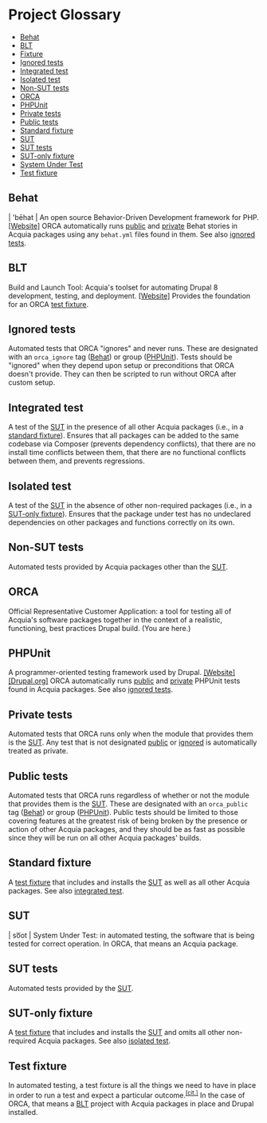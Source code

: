 # Project Glossary

- [Behat](#behat)
- [BLT](#blt)
- [Fixture](#test-fixture)
- [Ignored tests](#ignored-tests)
- [Integrated test](#integrated-test)
- [Isolated test](#isolated-test)
- [Non-SUT tests](#non-sut-tests)
- [ORCA](#orca)
- [PHPUnit](#phpunit)
- [Private tests](#private-tests)
- [Public tests](#public-tests)
- [Standard fixture](#standard-fixture)
- [SUT](#sut)
- [SUT tests](#sut-tests)
- [SUT-only fixture](#sut-only-fixture)
- [System Under Test](#sut)
- [Test fixture](#test-fixture)

## Behat

| 'bēhat | An open source Behavior-Driven Development framework for PHP. [[Website]](http://behat.org/) ORCA automatically runs [public](#public-tests) and [private](#private-tests) Behat stories in Acquia packages using any `behat.yml` files found in them. See also [ignored tests](#ignored-tests).

## BLT

Build and Launch Tool: Acquia's toolset for automating Drupal 8 development, testing, and deployment. [[Website]](https://github.com/acquia/blt) Provides the foundation for an ORCA [test fixture](#test-fixture).

## Ignored tests

Automated tests that ORCA "ignores" and never runs. These are designated with an `orca_ignore` tag ([Behat](#behat)) or group ([PHPUnit](#phpunit)). Tests should be "ignored" when they depend upon setup or preconditions that ORCA doesn't provide. They can then be scripted to run without ORCA after custom setup.

## Integrated test

A test of the [SUT](#sut) in the presence of all other Acquia packages (i.e., in a [standard fixture](#standard-fixture)). Ensures that all packages can be added to the same codebase via Composer (prevents dependency conflicts), that there are no install time conflicts between them, that there are no functional conflicts between them, and prevents regressions.

## Isolated test

A test of the [SUT](#sut) in the absence of other non-required packages (i.e., in a [SUT-only fixture](#sut-only-fixture)). Ensures that the package under test has no undeclared dependencies on other packages and functions correctly on its own.

## Non-SUT tests

Automated tests provided by Acquia packages other than the [SUT](#sut).

## ORCA

Official Representative Customer Application: a tool for testing all of Acquia's software packages together in the context of a realistic, functioning, best practices Drupal build. (You are here.)

## PHPUnit

A programmer-oriented testing framework used by Drupal. [[Website]](https://phpunit.de/) [[Drupal.org]](https://www.drupal.org/docs/8/phpunit) ORCA automatically runs [public](#public-tests) and [private](#private-tests) PHPUnit tests found in Acquia packages. See also [ignored tests](#ignored-tests).

## Private tests

Automated tests that ORCA runs only when the module that provides them is the [SUT](#sut). Any test that is not designated [public](#public-tests) or [ignored](#ignored-tests) is automatically treated as private.

## Public tests

Automated tests that ORCA runs regardless of whether or not the module that provides them is the [SUT](#sut). These are designated with an `orca_public` tag ([Behat](#behat)) or group ([PHPUnit](#phpunit)). Public tests should be limited to those covering features at the greatest risk of being broken by the presence or action of other Acquia packages, and they should be as fast as possible since they will be run on all other Acquia packages' builds.

## Standard fixture

A [test fixture](#test-fixture) that includes and installs the [SUT](#sut) as well as all other Acquia packages. See also [integrated test](#integrated-test).

## SUT

| so͞ot | System Under Test: in automated testing, the software that is being tested for correct operation. In ORCA, that means an Acquia package.

## SUT tests

Automated tests provided by the [SUT](#sut).

## SUT-only fixture

A [test fixture](#test-fixture) that includes and installs the [SUT](#sut) and omits all other non-required Acquia packages. See also [isolated test](#isolated-test).

## Test fixture

In automated testing, a test fixture is all the things we need to have in place in order to run a test and expect a particular outcome.<sup>[[cit.]](http://xunitpatterns.com/test%20fixture%20-%20xUnit.html)</sup> In the case of ORCA, that means a [BLT](#blt) project with Acquia packages in place and Drupal installed.
